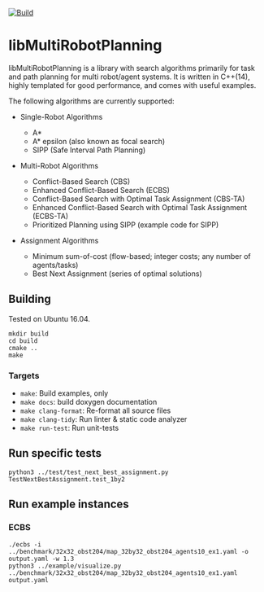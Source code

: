 [![Build](https://github.com/whoenig/libMultiRobotPlanning/actions/workflows/build.yml/badge.svg)](https://github.com/whoenig/libMultiRobotPlanning/actions/workflows/build.yml)

# libMultiRobotPlanning

libMultiRobotPlanning is a library with search algorithms primarily for task and path planning for multi robot/agent systems.
It is written in C++(14), highly templated for good performance, and comes with useful examples.

The following algorithms are currently supported:

* Single-Robot Algorithms
  * A*
  * A* epsilon (also known as focal search)
  * SIPP (Safe Interval Path Planning)

* Multi-Robot Algorithms
  * Conflict-Based Search (CBS)
  * Enhanced Conflict-Based Search (ECBS)
  * Conflict-Based Search with Optimal Task Assignment (CBS-TA)
  * Enhanced Conflict-Based Search with Optimal Task Assignment (ECBS-TA)
  * Prioritized Planning using SIPP (example code for SIPP)

* Assignment Algorithms
  * Minimum sum-of-cost (flow-based; integer costs; any number of agents/tasks)
  * Best Next Assignment (series of optimal solutions)

## Building

Tested on Ubuntu 16.04.

```
mkdir build
cd build
cmake ..
make
```

### Targets

* `make`: Build examples, only
* `make docs`: build doxygen documentation
* `make clang-format`: Re-format all source files
* `make clang-tidy`: Run linter & static code analyzer
* `make run-test`: Run unit-tests

## Run specific tests

```
python3 ../test/test_next_best_assignment.py TestNextBestAssignment.test_1by2
```

## Run example instances

### ECBS

````
./ecbs -i ../benchmark/32x32_obst204/map_32by32_obst204_agents10_ex1.yaml -o output.yaml -w 1.3
python3 ../example/visualize.py ../benchmark/32x32_obst204/map_32by32_obst204_agents10_ex1.yaml output.yaml
````

